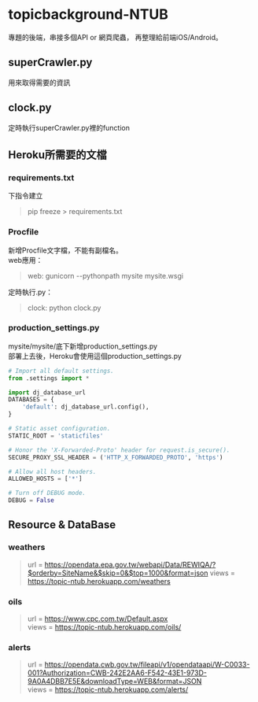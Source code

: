 # topicbackground-NTUB
專題的後端，串接多個API or 網頁爬蟲， 再整理給前端iOS/Android。
## superCrawler.py
用來取得需要的資訊
## clock.py
定時執行superCrawler.py裡的function

## Heroku所需要的文檔
### requirements.txt 
下指令建立
> pip freeze > requirements.txt

### Procfile 
新增Procfile文字檔，不能有副檔名。       
web應用：
> web: gunicorn --pythonpath mysite mysite.wsgi  

定時執行.py：       
> clock: python clock.py


### production_settings.py
mysite/mysite/底下新增production_settings.py      
部署上去後，Heroku會使用這個production_settings.py
```python
# Import all default settings.
from .settings import *

import dj_database_url
DATABASES = {
    'default': dj_database_url.config(),
}

# Static asset configuration.
STATIC_ROOT = 'staticfiles'

# Honor the 'X-Forwarded-Proto' header for request.is_secure().
SECURE_PROXY_SSL_HEADER = ('HTTP_X_FORWARDED_PROTO', 'https')

# Allow all host headers.
ALLOWED_HOSTS = ['*']

# Turn off DEBUG mode.
DEBUG = False

```
## Resource & DataBase
### weathers
> url = https://opendata.epa.gov.tw/webapi/Data/REWIQA/?$orderby=SiteName&$skip=0&$top=1000&format=json
> views = https://topic-ntub.herokuapp.com/weathers
### oils
> url = https://www.cpc.com.tw/Default.aspx  
> views = https://topic-ntub.herokuapp.com/oils/
### alerts
> url = https://opendata.cwb.gov.tw/fileapi/v1/opendataapi/W-C0033-001?Authorization=CWB-242E2AA6-F542-43E1-973D-9A0A4DBB7E5E&downloadType=WEB&format=JSON   
> views = https://topic-ntub.herokuapp.com/alerts/





